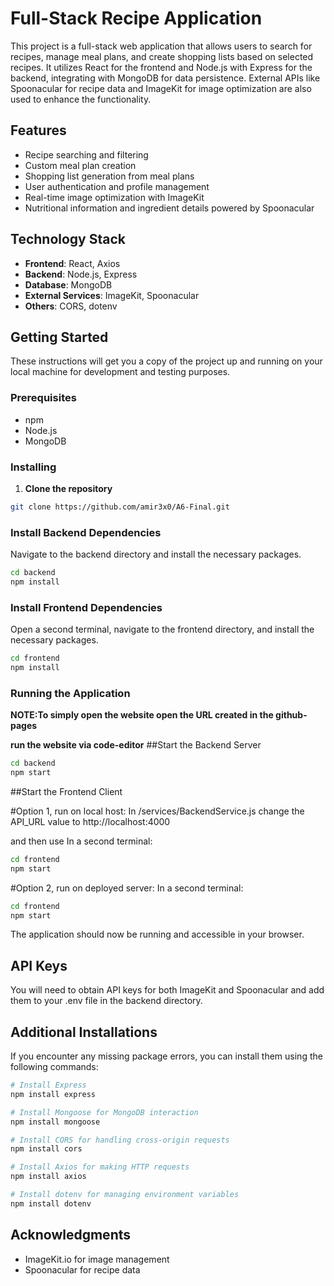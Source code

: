
# Full-Stack Recipe Application

This project is a full-stack web application that allows users to search for recipes, manage meal plans, and create shopping lists based on selected recipes. It utilizes React for the frontend and Node.js with Express for the backend, integrating with MongoDB for data persistence. External APIs like Spoonacular for recipe data and ImageKit for image optimization are also used to enhance the functionality.

## Features

- Recipe searching and filtering
- Custom meal plan creation
- Shopping list generation from meal plans
- User authentication and profile management
- Real-time image optimization with ImageKit
- Nutritional information and ingredient details powered by Spoonacular

## Technology Stack

- **Frontend**: React, Axios
- **Backend**: Node.js, Express
- **Database**: MongoDB
- **External Services**: ImageKit, Spoonacular
- **Others**: CORS, dotenv

## Getting Started

These instructions will get you a copy of the project up and running on your local machine for development and testing purposes.

### Prerequisites

- npm
- Node.js
- MongoDB

### Installing

1. **Clone the repository**

```bash
git clone https://github.com/amir3x0/A6-Final.git
```

### Install Backend Dependencies

Navigate to the backend directory and install the necessary packages.

```bash
cd backend
npm install
```

### Install Frontend Dependencies

Open a second terminal, navigate to the frontend directory, and install the necessary packages.

```bash
cd frontend
npm install
```

### Running the Application

**NOTE:To simply open the website open the URL created in the github-pages**



**run the website via code-editor**
##Start the Backend Server

```bash
cd backend
npm start
```

##Start the Frontend Client

#Option 1, run on local host:
In /services/BackendService.js change the API_URL value to http://localhost:4000

and then use In a second terminal:
```bash
cd frontend
npm start
```

#Option 2, run on deployed server: 
In a second terminal:

```bash
cd frontend
npm start
```

The application should now be running and accessible in your browser.

## API Keys

You will need to obtain API keys for both ImageKit and Spoonacular and add them to your .env file in the backend directory.

## Additional Installations

If you encounter any missing package errors, you can install them using the following commands:

```bash
# Install Express
npm install express

# Install Mongoose for MongoDB interaction
npm install mongoose

# Install CORS for handling cross-origin requests
npm install cors

# Install Axios for making HTTP requests
npm install axios

# Install dotenv for managing environment variables
npm install dotenv
```

## Acknowledgments

- ImageKit.io for image management
- Spoonacular for recipe data
